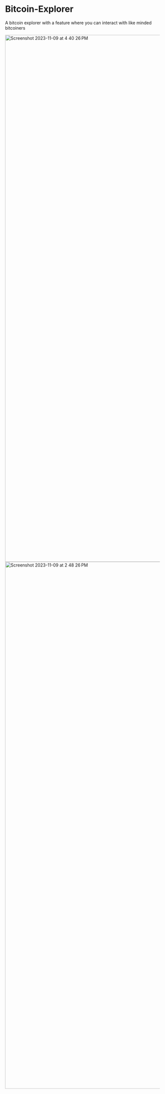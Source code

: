 # Bitcoin-Explorer
A bitcoin explorer with a feature where you can interact with like minded bitcoiners


<img width="1710" alt="Screenshot 2023-11-09 at 4 40 26 PM" src="https://github.com/tusharpasricha/Bitcoin-Explorer/assets/72183174/bccac6fa-8c1e-4ede-b133-5305996987bf">

<img width="1710" alt="Screenshot 2023-11-09 at 2 48 26 PM" src="https://github.com/tusharpasricha/Bitcoin-Explorer/assets/72183174/dba61871-ac5c-4af6-b0f3-e2867d2840c2">

